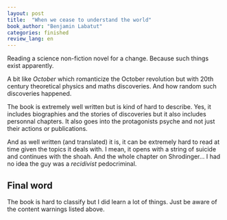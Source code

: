 ```yaml
---
layout: post
title:  "When we cease to understand the world"
book_author: "Benjamin Labatut"
categories: finished
review_lang: en
---
```


Reading a science non-fiction novel for a change. Because such things exist apparently.

A bit like *October* which romanticize the October revolution but with 20th century theoretical physics and maths discoveries. And how random such discoveries happened.

The book is extremely well written but is kind of hard to describe. Yes, it includes biographies and the stories of discoveries but it also includes personnal chapters. It also goes into the protagonists psyche and not just their actions or publications.

And as well written (and translated) it is, it can be extremely hard to read at time given the topics it deals with. I mean, it opens with a string of suicide and continues with the shoah. And the whole chapter on Shrodinger... I had no idea the guy was a *recidivist* pedocriminal.

## Final word

The book is hard to classify but I did learn a lot of things. Just be aware of the content warnings listed above.